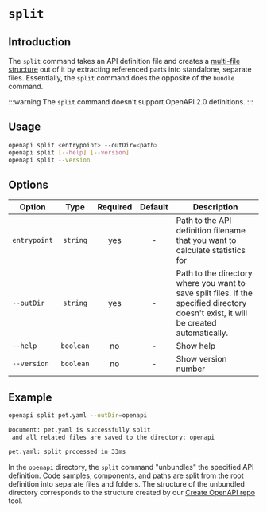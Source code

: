 # `split`

## Introduction

The `split` command takes an API definition file and creates a [multi-file structure](../index.md#multi-file-approach) out of it by extracting referenced parts into standalone, separate files. Essentially, the `split` command does the opposite of the `bundle` command.

:::warning
The `split` command doesn't support OpenAPI 2.0 definitions.
:::

## Usage

```bash
openapi split <entrypoint> --outDir=<path>
openapi split [--help] [--version]
openapi split --version
```

## Options

Option                    | Type      | Required     | Default     | Description
--------------------------|:---------:|:------------:|:-----------:|------------
`entrypoint`              | `string`  | yes          | -           | Path to the API definition filename that you want to calculate statistics for
`--outDir`                | `string`  | yes          | -           | Path to the directory where you want to save split files. If the specified directory doesn't exist, it will be created automatically.
`--help`                  | `boolean` | no           | -           | Show help
`--version`               | `boolean` | no           | -           | Show version number

## Example

```bash request
openapi split pet.yaml --outDir=openapi
```

```bash output
Document: pet.yaml is successfully split
 and all related files are saved to the directory: openapi 

pet.yaml: split processed in 33ms
```

In the `openapi` directory, the `split` command "unbundles" the specified API definition. Code samples, components, and paths are split from the root definition into separate files and folders. The structure of the unbundled directory corresponds to the structure created by our [Create OpenAPI repo](https://github.com/Redocly/create-openapi-repo) tool.
